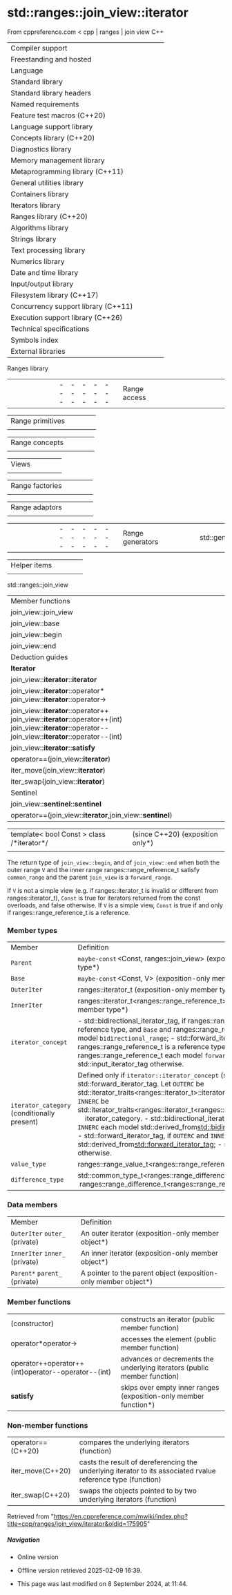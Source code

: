 # std::ranges::join_view<V>::**iterator**

From cppreference.com
< cpp‎ | ranges‎ | join view
C++

|  |  |  |  |  |
| --- | --- | --- | --- | --- |
| Compiler support | | | | |
| Freestanding and hosted | | | | |
| Language | | | | |
| Standard library | | | | |
| Standard library headers | | | | |
| Named requirements | | | | |
| Feature test macros (C++20) | | | | |
| Language support library | | | | |
| Concepts library (C++20) | | | | |
| Diagnostics library | | | | |
| Memory management library | | | | |
| Metaprogramming library (C++11) | | | | |
| General utilities library | | | | |
| Containers library | | | | |
| Iterators library | | | | |
| Ranges library (C++20) | | | | |
| Algorithms library | | | | |
| Strings library | | | | |
| Text processing library | | | | |
| Numerics library | | | | |
| Date and time library | | | | |
| Input/output library | | | | |
| Filesystem library (C++17) | | | | |
| Concurrency support library (C++11) | | | | |
| Execution support library (C++26) | | | | |
| Technical specifications | | | | |
| Symbols index | | | | |
| External libraries | | | | |

Ranges library

|  |  |  |  |  |  |  |  |  |  |  |  |  |  |  |  |  |  |  |  |  |  |  |  |  |  |  |  |  |  |  |  |  |  |  |  |  |  |  |  |  |  |  |  |  |  |  |  |  |  |  |  |  |  |  |  |  |  |  |  |  |  |  |  |  |  |  |  |  |  |  |  |  |  |  |  |  |  |  |  |  |  |  |  |  |  |  |  |  |  |  |  |  |  |  |  |  |  |  |  |  |  |  |  |  |  |  |  |  |  |  |  |  |  |  |  |  |  |  |  |  |  |  |  |  |  |  |  |  |  |  |  |  |  |  |  |  |
| --- | --- | --- | --- | --- | --- | --- | --- | --- | --- | --- | --- | --- | --- | --- | --- | --- | --- | --- | --- | --- | --- | --- | --- | --- | --- | --- | --- | --- | --- | --- | --- | --- | --- | --- | --- | --- | --- | --- | --- | --- | --- | --- | --- | --- | --- | --- | --- | --- | --- | --- | --- | --- | --- | --- | --- | --- | --- | --- | --- | --- | --- | --- | --- | --- | --- | --- | --- | --- | --- | --- | --- | --- | --- | --- | --- | --- | --- | --- | --- | --- | --- | --- | --- | --- | --- | --- | --- | --- | --- | --- | --- | --- | --- | --- | --- | --- | --- | --- | --- | --- | --- | --- | --- | --- | --- | --- | --- | --- | --- | --- | --- | --- | --- | --- | --- | --- | --- | --- | --- | --- | --- | --- | --- | --- | --- | --- | --- | --- | --- | --- | --- | --- | --- | --- | --- | --- |
| |  |  |  |  |  | | --- | --- | --- | --- | --- | | Range access | | | | | | |  |  |  |  |  | | --- | --- | --- | --- | --- | | begin | | | | | | cbegin | | | | | | end | | | | | | cend | | | | | | |  |  |  |  |  | | --- | --- | --- | --- | --- | | rbegin | | | | | | crbegin | | | | | | rend | | | | | | crend | | | | | | |  |  |  |  |  | | --- | --- | --- | --- | --- | | size | | | | | | ssize | | | | | | data | | | | | | cdata | | | | | | |  |  |  |  |  | | --- | --- | --- | --- | --- | | empty | | | | | |  | | | | | |  | | | | | |  | | | | | | | |  |  |  |  |  | | --- | --- | --- | --- | --- | | Range conversions | | | | | | std::from_range_t std::from_range(C++23)(C++23) | | | | | | to(C++23) | | | | | |  | | | | | | |  |  |  |  |  | | --- | --- | --- | --- | --- | | Dangling iterator handling | | | | | | dangling | | | | | | borrowed_iterator_t | | | | | | borrowed_subrange_t | | | | | |  | | | | | |

|  |  |  |  |  |
| --- | --- | --- | --- | --- |
| Range primitives | | | | |
| |  |  |  |  |  | | --- | --- | --- | --- | --- | | range_size_trange_difference_trange_value_t | | | | | | elements_of(C++23) | | | | | | |  |  |  |  |  | | --- | --- | --- | --- | --- | | iterator_tconst_iterator_tsentinel_tconst_sentinel_t(C++23)(C++23) | | | | | | |  |  |  |  |  | | --- | --- | --- | --- | --- | | range_reference_trange_const_reference_trange_rvalue_reference_trange_common_reference_t(C++23) | | | | | |

|  |  |  |  |  |
| --- | --- | --- | --- | --- |
| Range concepts | | | | |
| |  |  |  |  |  | | --- | --- | --- | --- | --- | | range | | | | | | borrowed_range | | | | | | sized_range | | | | | | |  |  |  |  |  | | --- | --- | --- | --- | --- | | common_range | | | | | | view | | | | | | viewable_range | | | | | | |  |  |  |  |  | | --- | --- | --- | --- | --- | | input_range | | | | | | output_range | | | | | | forward_range | | | | | | |  |  |  |  |  | | --- | --- | --- | --- | --- | | bidirectional_range | | | | | | random_access_range | | | | | | contiguous_range | | | | | | |  |  |  |  |  | | --- | --- | --- | --- | --- | | constant_range(C++23) | | | | | |  | | | | | |  | | | | | |

|  |  |  |  |  |
| --- | --- | --- | --- | --- |
| Views | | | | |
| |  |  |  |  |  | | --- | --- | --- | --- | --- | | view_interface | | | | | | |  |  |  |  |  | | --- | --- | --- | --- | --- | | subrange | | | | | |  | |  |  |  |  |  | | --- | --- | --- | --- | --- | |  | | | | | |

|  |  |  |  |  |
| --- | --- | --- | --- | --- |
| Range factories | | | | |
| |  |  |  |  |  | | --- | --- | --- | --- | --- | | empty_viewviews::empty | | | | | | |  |  |  |  |  | | --- | --- | --- | --- | --- | | single_viewviews::single | | | | | | |  |  |  |  |  | | --- | --- | --- | --- | --- | | basic_istream_viewviews::istream | | | | | | |  |  |  |  |  | | --- | --- | --- | --- | --- | | iota_viewviews::iota | | | | | | |  |  |  |  |  | | --- | --- | --- | --- | --- | | repeat_viewviews::repeat(C++23)(C++23) | | | | | |

|  |  |  |  |  |
| --- | --- | --- | --- | --- |
| Range adaptors | | | | |
| |  |  |  |  |  | | --- | --- | --- | --- | --- | | views::all_tviews::all | | | | | | ref_view | | | | | | owning_view | | | | | | as_rvalue_viewviews::as_rvalue(C++23)(C++23) | | | | | | filter_viewviews::filter | | | | | | transform_viewviews::transform | | | | | | take_viewviews::take | | | | | | take_while_viewviews::take_while | | | | | | concat_viewviews::concat(C++26)(C++26) | | | | | | views::counted | | | | | | |  |  |  |  |  | | --- | --- | --- | --- | --- | | drop_viewviews::drop | | | | | | drop_while_viewviews::drop_while | | | | | | join_viewviews::join | | | | | | join_with_viewviews::join_with(C++23)(C++23) | | | | | | lazy_split_viewviews::lazy_split | | | | | | split_viewviews::split | | | | | | common_viewviews::common | | | | | | cache_latest_viewviews::cache_latest")(C++26)(C++26) | | | | | |  | | | | | | |  |  |  |  |  | | --- | --- | --- | --- | --- | | reverse_viewviews::reverse | | | | | | as_const_viewviews::as_const(C++23)(C++23) | | | | | | elements_viewviews::elements | | | | | | keys_viewviews::keys | | | | | | values_viewviews::values | | | | | | enumerate_viewviews::enumerate(C++23)(C++23) | | | | | | zip_viewviews::zip(C++23)(C++23) | | | | | | zip_transform_viewviews::zip_transform(C++23)(C++23) | | | | | |  | | | | | | |  |  |  |  |  | | --- | --- | --- | --- | --- | | adjacent_viewviews::adjacent(C++23)(C++23) | | | | | | views::pairwise(C++23) | | | | | | adjacent_transform_viewviews::adjacent_transform(C++23)(C++23) | | | | | | views::pairwise_transform(C++23) | | | | | | chunk_viewviews::chunk(C++23)(C++23) | | | | | | slide_viewviews::slide(C++23)(C++23) | | | | | | chunk_by_viewviews::chunk_by(C++23)(C++23) | | | | | | stride_viewviews::stride(C++23)(C++23) | | | | | | cartesian_product_viewviews::cartesian_product(C++23)(C++23) | | | | | |  | | | | | |

|  |  |  |  |  |  |  |  |  |  |  |  |  |  |  |  |  |  |  |  |  |  |  |  |  |  |  |  |  |  |  |  |  |
| --- | --- | --- | --- | --- | --- | --- | --- | --- | --- | --- | --- | --- | --- | --- | --- | --- | --- | --- | --- | --- | --- | --- | --- | --- | --- | --- | --- | --- | --- | --- | --- | --- |
| |  |  |  |  |  | | --- | --- | --- | --- | --- | | Range generators | | | | | | std::generator(C++23) | | | | | | |  |  |  |  |  | | --- | --- | --- | --- | --- | | Range adaptor closure objects | | | | | | range_adaptor_closure(C++23) | | | | | | |  |  |  |  |  | | --- | --- | --- | --- | --- | | Range adaptor objects | | | | | |  | | | | | |

|  |  |  |  |  |
| --- | --- | --- | --- | --- |
| Helper items | | | | |
| |  |  |  |  |  | | --- | --- | --- | --- | --- | | **copyable-box** **movable-box**(until C++23)(C++23) | | | | | | |  |  |  |  |  | | --- | --- | --- | --- | --- | | **simple-view** | | | | | | **non-propagating-cache** | | | | | | |  |  |  |  |  | | --- | --- | --- | --- | --- | |  | | | | | |  | | | | | |

std::ranges::join_view

|  |  |  |  |  |
| --- | --- | --- | --- | --- |
| Member functions | | | | |
| join_view::join_view | | | | |
| join_view::base | | | | |
| join_view::begin | | | | |
| join_view::end | | | | |
| Deduction guides | | | | |
| ****Iterator**** | | | | |
| join_view::**iterator**::**iterator** | | | | |
| join_view::**iterator**::operator\* join_view::**iterator**::operator-> | | | | |
| join_view::**iterator**::operator++ join_view::**iterator**::operator++(int) join_view::**iterator**::operator-- join_view::**iterator**::operator--(int) | | | | |
| join_view::**iterator**::**satisfy** | | | | |
| operator==(join_view::**iterator**) | | | | |
| iter_move(join_view::**iterator**) | | | | |
| iter_swap(join_view::**iterator**) | | | | |
| Sentinel | | | | |
| join_view::**sentinel**::**sentinel** | | | | |
| operator==(join_view::**iterator**,join_view::**sentinel**) | | | | |

|  |  |  |
| --- | --- | --- |
| template< bool Const >  class /\*iterator\*/ |  | (since C++20)  (exposition only\*) |
|  |  |  |

The return type of `join_view::begin`, and of `join_view::end` when both the outer range `V` and the inner range ranges::range_reference_t<V> satisfy `common_range` and the parent `join_view` is a `forward_range`.

If `V` is not a simple view (e.g. if ranges::iterator_t<const V> is invalid or different from ranges::iterator_t<V>), `Const` is true for iterators returned from the const overloads, and false otherwise. If `V` is a simple view, `Const` is true if and only if ranges::range_reference_t<V> is a reference.

### Member types

|  |  |
| --- | --- |
| Member | Definition |
| `Parent` | `maybe-const` ﻿<Const, ranges::join_view<V>> (exposition-only member type\*) |
| `Base` | `maybe-const` ﻿<Const, V> (exposition-only member type\*) |
| `OuterIter` | ranges::iterator_t<Base> (exposition-only member type\*) |
| `InnerIter` | ranges::iterator_t<ranges::range_reference_t<Base>> (exposition-only member type\*) |
| `iterator_concept` | - std::bidirectional_iterator_tag, if ranges::range_reference_t<Base> is a reference type, and `Base` and ranges::range_reference_t<Base> each model `bidirectional_range`; - std::forward_iterator_tag, if ranges::range_reference_t<Base> is a reference type, and `Base` and ranges::range_reference_t<Base> each model `forward_range`; - std::input_iterator_tag otherwise. |
| `iterator_category` (conditionally present) | Defined only if `iterator::iterator_concept` (see above) denotes std::forward_iterator_tag.  Let `OUTERC` be std::iterator_traits<ranges::iterator_t<Base>>::iterator_category, and let `INNERC` be std::iterator_traits<ranges::iterator_t<ranges::range_reference_t<Base>>>::     iterator_category.   - std::bidirectional_iterator_tag, if `OUTERC` and `INNERC` each model std::derived_from<std::bidirectional_iterator_tag>; - std::forward_iterator_tag, if `OUTERC` and `INNERC` each model std::derived_from<std::forward_iterator_tag>; - std::input_iterator_tag otherwise. |
| `value_type` | ranges::range_value_t<ranges::range_reference_t<Base>> |
| `difference_type` | std::common_type_t<ranges::range_difference_t<Base>,                    ranges::range_difference_t<ranges::range_reference_t<Base>>> |

### Data members

|  |  |
| --- | --- |
| Member | Definition |
| `OuterIter` `outer_` (private) | An outer iterator (exposition-only member object\*) |
| `InnerIter` `inner_` (private) | An inner iterator (exposition-only member object\*) |
| `Parent*` `parent_` (private) | A pointer to the parent object (exposition-only member object\*) |

### Member functions

|  |  |
| --- | --- |
| (constructor) | constructs an iterator   (public member function) |
| operator\*operator-> | accesses the element   (public member function) |
| operator++operator++(int)operator--operator--(int) | advances or decrements the underlying iterators   (public member function) |
| **satisfy** | skips over empty inner ranges (exposition-only member function\*) |

### Non-member functions

|  |  |
| --- | --- |
| operator==(C++20) | compares the underlying iterators   (function) |
| iter_move(C++20) | casts the result of dereferencing the underlying iterator to its associated rvalue reference type   (function) |
| iter_swap(C++20) | swaps the objects pointed to by two underlying iterators   (function) |

Retrieved from "<https://en.cppreference.com/mwiki/index.php?title=cpp/ranges/join_view/iterator&oldid=175905>"

##### Navigation

- Online version
- Offline version retrieved 2025-02-09 16:39.

- This page was last modified on 8 September 2024, at 11:44.